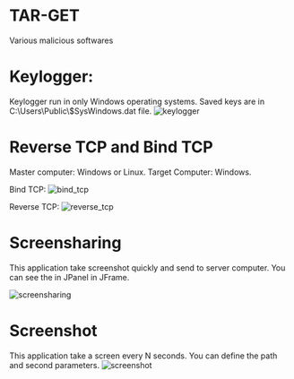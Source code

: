 # TAR-GET
 Various malicious softwares
 
# Keylogger:
Keylogger run in only Windows operating systems. Saved keys are in C:\\Users\\Public\\$SysWindows.dat file.
![keylogger](https://user-images.githubusercontent.com/62218588/172056730-19c06336-b42d-474a-9f90-91ab68464a16.jpg)

# Reverse TCP and Bind TCP

Master computer: Windows or Linux.
Target Computer: Windows.

Bind TCP:
![bind_tcp](https://user-images.githubusercontent.com/62218588/172056787-afcf5bb9-bb61-48f8-9477-edc35ac3162d.jpg)

Reverse TCP:
![reverse_tcp](https://user-images.githubusercontent.com/62218588/172056814-c5059eb3-d0f8-4f09-b240-256f2ba26937.jpg)

# Screensharing
This application take screenshot quickly and send to server computer. You can see the in JPanel in JFrame.

![screensharing](https://user-images.githubusercontent.com/62218588/172056850-a995f779-711f-4b8f-b045-d70be889d672.jpg)

# Screenshot

This application take a screen every N seconds. You can define the path and second parameters.
![screenshot](https://user-images.githubusercontent.com/62218588/172056897-3f036d9b-65dd-4068-8520-0357dd077312.jpg)
